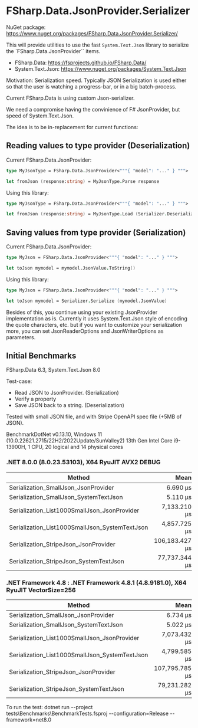 
# FSharp.Data.JsonProvider.Serializer

NuGet package: https://www.nuget.org/packages/FSharp.Data.JsonProvider.Serializer/

This will provide utilities to use the fast `System.Text.Json` library to serialize the `FSharp.Data.JsonProvider`` items.

 - FSharp.Data: https://fsprojects.github.io/FSharp.Data/
 - System.Text.Json: https://www.nuget.org/packages/System.Text.Json

Motivation: Serialization speed.
Typically JSON Serialization is used either so that the user is watching a progress-bar, or in a big batch-process.

Current FSharp.Data is using custom Json-serializer.

We need a compromise having the convinience of F# JsonProvider, but speed of System.Text.Json.

The idea is to be in-replacement for current functions:

## Reading values to type provider (Deserialization)

Current FSharp.Data.JsonProvider:

```fsharp
type MyJsonType = FSharp.Data.JsonProvider<"""{ "model": "..." } """>

let fromJson (response:string) = MyJsonType.Parse response

```

Using this library:

```fsharp
type MyJsonType = FSharp.Data.JsonProvider<"""{ "model": "..." } """>

let fromJson (response:string) = MyJsonType.Load (Serializer.Deserialize response)

```


## Saving values from type provider (Serialization)

Current FSharp.Data.JsonProvider:

```fsharp
type MyJson = FSharp.Data.JsonProvider<"""{ "model": "..." } """>

let toJson mymodel = mymodel.JsonValue.ToString()

```

Using this library:

```fsharp
type MyJson = FSharp.Data.JsonProvider<"""{ "model": "..." } """>

let toJson mymodel = Serializer.Serialize (mymodel.JsonValue)

```

Besides of this, you continue using your existing JsonProvider implementation as is.
Currently it uses System.Text.Json style of encoding the quote characters, etc. but if you want to customize
your serialization more, you can set JsonReaderOptions and JsonWriterOptions as parameters.

## Initial Benchmarks

FSharp.Data 6.3, System.Text.Json 8.0

Test-case:
- Read JSON to JsonProvider. (Serialization)
- Verify a property
- Save JSON back to a string. (Deserialization)

Tested with small JSON file, and with Stripe OpenAPI spec file (+5MB of JSON).

BenchmarkDotNet v0.13.10, Windows 11 (10.0.22621.2715/22H2/2022Update/SunValley2)
13th Gen Intel Core i9-13900H, 1 CPU, 20 logical and 14 physical cores

### .NET 8.0.0 (8.0.23.53103), X64 RyuJIT AVX2 DEBUG

| Method                                         | Mean           | Error         | StdDev        | Gen0      | Gen1      | Gen2      | Allocated   |
|----------------------------------------------- |---------------:|--------------:|--------------:|----------:|----------:|----------:|------------:|
| Serialization_SmallJson_JsonProvider           |       6.690 μs |     0.0676 μs |     0.0632 μs |    0.8621 |         - |         - |     5.32 KB |
| Serialization_SmallJson_SystemTextJson         |       5.110 μs |     0.0538 μs |     0.0477 μs |    0.5798 |         - |         - |     3.59 KB |
| Serialization_List1000SmallJson_JsonProvider   |   7,133.210 μs |    55.7108 μs |    49.3862 μs |  695.3125 |  343.7500 |   54.6875 |   4465.7 KB |
| Serialization_List1000SmallJson_SystemTextJson |   4,857.725 μs |    54.6552 μs |    51.1245 μs |  992.1875 |  195.3125 |  195.3125 |  6727.73 KB |
| Serialization_StripeJson_JsonProvider          | 106,183.427 μs | 1,839.6922 μs | 2,118.5922 μs | 8200.0000 | 3800.0000 | 1400.0000 | 61611.32 KB |
| Serialization_StripeJson_SystemTextJson        |  77,737.344 μs | 1,336.4109 μs | 1,312.5342 μs | 6857.1429 | 2857.1429 | 1000.0000 | 61055.16 KB |

### .NET Framework 4.8 : .NET Framework 4.8.1 (4.8.9181.0), X64 RyuJIT VectorSize=256

| Method                                         | Mean           | Error         | StdDev        | Gen0      | Gen1      | Gen2      | Allocated   |
|----------------------------------------------- |---------------:|--------------:|--------------:|----------:|----------:|----------:|------------:|
| Serialization_SmallJson_JsonProvider           |       6.734 μs |     0.1130 μs |     0.1002 μs |    0.8621 |         - |         - |     5.32 KB |
| Serialization_SmallJson_SystemTextJson         |       5.022 μs |     0.0470 μs |     0.0440 μs |    0.5798 |         - |         - |     3.59 KB |
| Serialization_List1000SmallJson_JsonProvider   |   7,073.432 μs |    44.3017 μs |    41.4398 μs |  695.3125 |  343.7500 |   54.6875 |   4465.7 KB |
| Serialization_List1000SmallJson_SystemTextJson |   4,799.585 μs |    20.7208 μs |    18.3684 μs |  992.1875 |  195.3125 |  195.3125 |  6727.73 KB |
| Serialization_StripeJson_JsonProvider          | 107,795.785 μs | 2,093.3960 μs | 2,865.4641 μs | 8200.0000 | 3800.0000 | 1400.0000 |  61614.1 KB |
| Serialization_StripeJson_SystemTextJson        |  79,231.282 μs | 1,565.7823 μs | 1,863.9524 μs | 6857.1429 | 2857.1429 | 1000.0000 | 61048.42 KB |

To run the test: dotnet run --project tests\Benchmarks\BenchmarkTests.fsproj --configuration=Release --framework=net8.0
